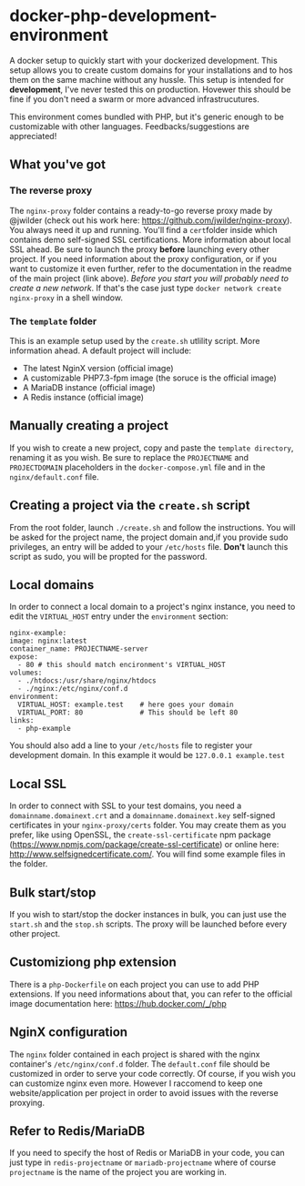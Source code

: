 # docker-php-development-environment
A docker setup to quickly start with your dockerized development. This setup allows you to create custom domains for your installations and to hos them on the same machine without any hussle. This setup is intended for __development__, I've never tested this on production. Hovewer this should be fine if you don't need a swarm or more advanced infrastrucutures.

This environment comes bundled with PHP, but it's generic enough to be customizable with other languages. Feedbacks/suggestions are appreciated!

## What you've got
### The reverse proxy
The `nginx-proxy` folder contains a ready-to-go reverse proxy made by @jwilder (check out his work here: https://github.com/jwilder/nginx-proxy). You always need it up and running. You'll find a `cert`folder inside which contains demo self-signed SSL certifications. More information about local SSL ahead.
Be sure to launch the proxy __before__ launching every other project. If you need information about the proxy configuration, or if you want to customize it even further, refer to the documentation in the readme of the main project (link above).
*Before you start you will probably need to create a new network*. If that's the case just type `docker network create nginx-proxy` in a shell window.

### The `template` folder
This is an example setup used by the `create.sh` utlility script. More information ahead.
A default project will include:
* The latest NginX version (official image)
* A customizable PHP7.3-fpm image (the soruce is the official image)
* A MariaDB instance (official image)
* A Redis instance (official image)

## Manually creating a project
If you wish to create a new project, copy and paste the `template directory`, renaming it as you wish. Be sure to replace the `PROJECTNAME` and `PROJECTDOMAIN` placeholders in the `docker-compose.yml` file and in the `nginx/default.conf` file.

## Creating a project via the `create.sh` script
From the root folder, launch `./create.sh` and follow the instructions. You will be asked for the project name, the project domain and,if you provide sudo privileges, an entry will be added to your `/etc/hosts` file. __Don't__ launch this script as sudo, you will be propted for the password.

## Local domains
In order to connect a local domain to a project's nginx instance, you need to edit the `VIRTUAL_HOST` entry under the `environment` section:
```
nginx-example:
image: nginx:latest
container_name: PROJECTNAME-server
expose:
  - 80 # this should match encironment's VIRTUAL_HOST
volumes:
  - ./htdocs:/usr/share/nginx/htdocs
  - ./nginx:/etc/nginx/conf.d
environment:
  VIRTUAL_HOST: example.test    # here goes your domain
  VIRTUAL_PORT: 80              # This should be left 80
links:
  - php-example
```
You should also add a line to your `/etc/hosts` file to register your development domain. In this example it would be `127.0.0.1 example.test`

## Local SSL
In order to connect with SSL to your test domains, you need a `domainname.domainext.crt` and a `domainname.domainext.key` self-signed certificates in your `nginx-proxy/certs` folder. You may create them as you prefer, like using OpenSSL, the `create-ssl-certificate` npm package (https://www.npmjs.com/package/create-ssl-certificate) or online here: http://www.selfsignedcertificate.com/.
You will find some example files in the folder.

## Bulk start/stop
If you wish to start/stop the docker instances in bulk, you can just use the `start.sh` and the `stop.sh` scripts. The proxy will be launched before every other project.

## Customiziong php extension
There is a `php-Dockerfile` on each project you can use to add PHP extensions. If you need informations about that, you can refer to the official image documentation here: https://hub.docker.com/_/php 

## NginX configuration
The `nginx` folder contained in each project is shared with the nginx container's `/etc/nginx/conf.d` folder. The `default.conf` file should be customized in order to serve your code correctly. Of course, if you wish you can customize nginx even more. However I raccomend to keep one website/application per project in order to avoid issues with the reverse proxying.

## Refer to Redis/MariaDB
If you need to specify the host of Redis or MariaDB in your code, you can just type in `redis-projectname` or `mariadb-projectname` where of course `projectname` is the name of the project you are working in.
